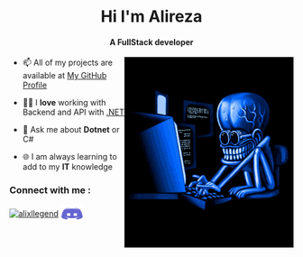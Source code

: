 <h1 align="center">Hi I'm Alireza</h1>
<h4 align="center">A FullStack developer</h3>

<img align="right" width="300" src="./coding-typing.gif" />

- 📫 All of my projects are available at [My GitHub Profile](https://github.com/Alixlg)

- 👨‍💻 I **love** working with Backend and API with [.NET](https://dotnet.microsoft.com/en-us/download)

- 💬 Ask me about **Dotnet** or C#

- 🌐 I am always learning to add to my **IT** knowledge
  
<h3 align="left">Connect with me : </h3>
<p align="left">
<a href="https://www.instagram.com/alixllegend" target="blank"><img align="center" src="https://raw.githubusercontent.com/rahuldkjain/github-profile-readme-generator/master/src/images/icons/Social/instagram.svg" alt="alixllegend" height="30" width="40" /></a>
<a href="https://discord.gg/venadXZS4H" target="blank"><img align="center" src="./discord.svg" alt="alixlegend" height="30" width="40" /></a>
</p>
